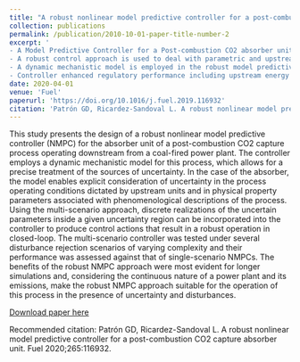 ```yaml
---
title: "A robust nonlinear model predictive controller for a post-combustion CO2 capture absorber unit"
collection: publications
permalink: /publication/2010-10-01-paper-title-number-2
excerpt: '
- A Model Predictive Controller for a Post-combustion CO2 absorber unit is presented. <br/>
- A robust control approach is used to deal with parametric and upstream uncertainty. <br/>
- A dynamic mechanistic model is employed in the robust model predictive controller. <br/>
- Controller enhanced regulatory performance including upstream energy load variation.'
date: 2020-04-01
venue: 'Fuel'
paperurl: 'https://doi.org/10.1016/j.fuel.2019.116932'
citation: 'Patrón GD, Ricardez-Sandoval L. A robust nonlinear model predictive controller for a post-combustion CO2 capture absorber unit. Fuel 2020;265:116932.'
---
```

This study presents the design of a robust nonlinear model predictive controller (NMPC) for the absorber unit of a post-combustion CO2 capture process operating downstream from a coal-fired power plant. The controller employs a dynamic mechanistic model for this process, which allows for a precise treatment of the sources of uncertainty. In the case of the absorber, the model enables explicit consideration of uncertainty in the process operating conditions dictated by upstream units and in physical property parameters associated with phenomenological descriptions of the process. Using the multi-scenario approach, discrete realizations of the uncertain parameters inside a given uncertainty region can be incorporated into the controller to produce control actions that result in a robust operation in closed-loop. The multi-scenario controller was tested under several disturbance rejection scenarios of varying complexity and their performance was assessed against that of single-scenario NMPCs. The benefits of the robust NMPC approach were most evident for longer simulations and, considering the continuous nature of a power plant and its emissions, make the robust NMPC approach suitable for the operation of this process in the presence of uncertainty and disturbances.

[Download paper here](https://doi.org/10.1016/j.fuel.2019.116932)

Recommended citation: Patrón GD, Ricardez-Sandoval L. A robust nonlinear model predictive controller for a post-combustion CO2 capture absorber unit. Fuel 2020;265:116932.
